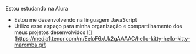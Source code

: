 Estou estudando na Alura
- Estou me desenvolvendo na linguagem JavaScript
- Utilizo esse espaço para minha organização e compartilhamento dos meus projetos desenvolvidos
![] (https://media1.tenor.com/m/EeloF6xUk2gAAAAC/hello-kitty-hello-kitty-maromba.gif)
